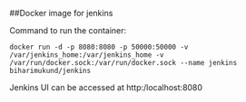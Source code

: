 ##Docker image for jenkins

Command to run the container:

```
docker run -d -p 8080:8080 -p 50000:50000 -v /var/jenkins_home:/var/jenkins_home -v /var/run/docker.sock:/var/run/docker.sock --name jenkins biharimukund/jenkins
```

Jenkins UI can be accessed at http:/localhost:8080

